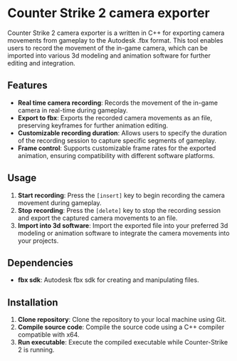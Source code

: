 # Counter Strike 2 camera exporter

Counter Strike 2 camera exporter is a written in C++ for exporting camera movements from gameplay to the Autodesk .fbx format.
This tool enables users to record the movement of the in-game camera, which can be imported into various 3d modeling and animation software for further editing and integration.

## Features
- **Real time camera recording**: Records the movement of the in-game camera in real-time during gameplay.
- **Export to fbx**: Exports the recorded camera movements as an file, preserving keyframes for further animation editing.
- **Customizable recording duration**: Allows users to specify the duration of the recording session to capture specific segments of gameplay.
- **Frame control**: Supports customizable frame rates for the exported animation, ensuring compatibility with different software platforms.

## Usage
1. **Start recording**: Press the `[insert]` key to begin recording the camera movement during gameplay.
2. **Stop recording**: Press the `[delete]` key to stop the recording session and export the captured camera movements to an file.
3. **Import into 3d software**: Import the exported file into your preferred 3d modeling or animation software to integrate the camera movements into your projects.

## Dependencies
- **fbx sdk**: Autodesk fbx sdk for creating and manipulating files.

## Installation
1. **Clone repository**: Clone the repository to your local machine using Git.
2. **Compile source code**: Compile the source code using a C++ compiler compatible with x64.
3. **Run executable**: Execute the compiled executable while Counter-Strike 2 is running.
